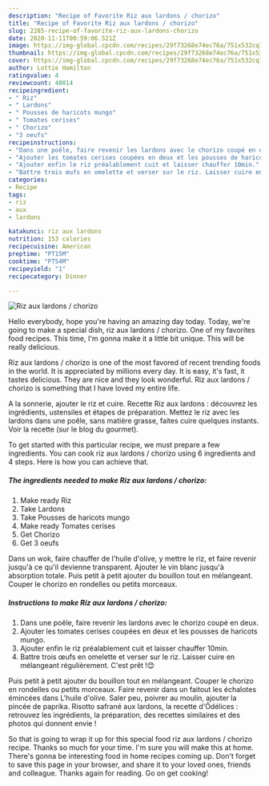 ```yaml
---
description: "Recipe of Favorite Riz aux lardons / chorizo"
title: "Recipe of Favorite Riz aux lardons / chorizo"
slug: 2285-recipe-of-favorite-riz-aux-lardons-chorizo
date: 2020-11-11T00:59:06.521Z
image: https://img-global.cpcdn.com/recipes/29f73268e74ec76a/751x532cq70/riz-aux-lardons-chorizo-photo-principale-de-la-recette.jpg
thumbnail: https://img-global.cpcdn.com/recipes/29f73268e74ec76a/751x532cq70/riz-aux-lardons-chorizo-photo-principale-de-la-recette.jpg
cover: https://img-global.cpcdn.com/recipes/29f73268e74ec76a/751x532cq70/riz-aux-lardons-chorizo-photo-principale-de-la-recette.jpg
author: Lottie Hamilton
ratingvalue: 4
reviewcount: 40014
recipeingredient:
- " Riz"
- " Lardons"
- " Pousses de haricots mungo"
- " Tomates cerises"
- " Chorizo"
- "3 oeufs"
recipeinstructions:
- "Dans une poêle, faire revenir les lardons avec le chorizo coupé en deux."
- "Ajouter les tomates cerises coupées en deux et les pousses de haricots mungo."
- "Ajouter enfin le riz préalablement cuit et laisser chauffer 10min."
- "Battre trois œufs en omelette et verser sur le riz. Laisser cuire en mélangeant régulièrement. C&#39;est prêt !😊"
categories:
- Recipe
tags:
- riz
- aux
- lardons

katakunci: riz aux lardons 
nutrition: 153 calories
recipecuisine: American
preptime: "PT15M"
cooktime: "PT54M"
recipeyield: "1"
recipecategory: Dinner

---
```



![Riz aux lardons / chorizo](https://img-global.cpcdn.com/recipes/29f73268e74ec76a/751x532cq70/riz-aux-lardons-chorizo-photo-principale-de-la-recette.jpg)

Hello everybody, hope you're having an amazing day today. Today, we're going to make a special dish, riz aux lardons / chorizo. One of my favorites food recipes. This time, I'm gonna make it a little bit unique. This will be really delicious.

Riz aux lardons / chorizo is one of the most favored of recent trending foods in the world. It is appreciated by millions every day. It is easy, it's fast, it tastes delicious. They are nice and they look wonderful. Riz aux lardons / chorizo is something that I have loved my entire life.

A la sonnerie, ajouter le riz et cuire. Recette Riz aux lardons : découvrez les ingrédients, ustensiles et étapes de préparation. Mettez le riz avec les lardons dans une poêle, sans matière grasse, faites cuire quelques instants. Voir la recette (sur le blog du gourmet).


To get started with this particular recipe, we must prepare a few ingredients. You can cook riz aux lardons / chorizo using 6 ingredients and 4 steps. Here is how you can achieve that.

<!--inarticleads1-->

##### The ingredients needed to make Riz aux lardons / chorizo:

1. Make ready  Riz
1. Take  Lardons
1. Take  Pousses de haricots mungo
1. Make ready  Tomates cerises
1. Get  Chorizo
1. Get 3 oeufs


Dans un wok, faire chauffer de l&#39;huile d&#39;olive, y mettre le riz, et faire revenir jusqu&#39;à ce qu&#39;il devienne transparent. Ajouter le vin blanc jusqu&#39;à absorption totale. Puis petit à petit ajouter du bouillon tout en mélangeant. Couper le chorizo en rondelles ou petits morceaux. 

<!--inarticleads2-->

##### Instructions to make Riz aux lardons / chorizo:

1. Dans une poêle, faire revenir les lardons avec le chorizo coupé en deux.
1. Ajouter les tomates cerises coupées en deux et les pousses de haricots mungo.
1. Ajouter enfin le riz préalablement cuit et laisser chauffer 10min.
1. Battre trois œufs en omelette et verser sur le riz. Laisser cuire en mélangeant régulièrement. C&#39;est prêt !😊


Puis petit à petit ajouter du bouillon tout en mélangeant. Couper le chorizo en rondelles ou petits morceaux. Faire revenir dans un faitout les échalotes émincées dans L&#39;huile d&#39;olive. Saler peu, poivrer au moulin, ajouter la pincée de paprika. Risotto safrané aux lardons, la recette d&#39;Ôdélices : retrouvez les ingrédients, la préparation, des recettes similaires et des photos qui donnent envie ! 

So that is going to wrap it up for this special food riz aux lardons / chorizo recipe. Thanks so much for your time. I'm sure you will make this at home. There's gonna be interesting food in home recipes coming up. Don't forget to save this page in your browser, and share it to your loved ones, friends and colleague. Thanks again for reading. Go on get cooking!

